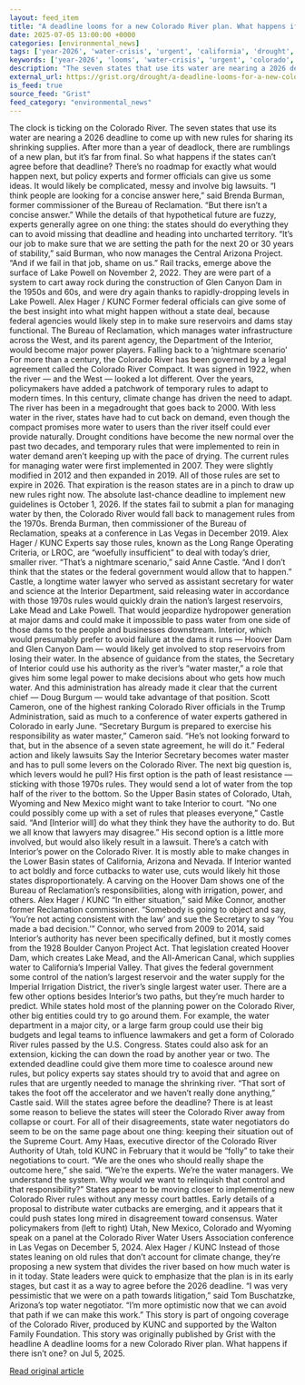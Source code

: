 ```yaml
---
layout: feed_item
title: "A deadline looms for a new Colorado River plan. What happens if there isn’t one?"
date: 2025-07-05 13:00:00 +0000
categories: [environmental_news]
tags: ['year-2026', 'water-crisis', 'urgent', 'california', 'drought', 'usa']
keywords: ['year-2026', 'looms', 'water-crisis', 'urgent', 'colorado', 'california', 'drought', 'deadline']
description: "The seven states that use its water are nearing a 2026 deadline to come up with new rules for sharing its shrinking supplies"
external_url: https://grist.org/drought/a-deadline-looms-for-a-new-colorado-river-plan-what-happens-if-there-isnt-one/
is_feed: true
source_feed: "Grist"
feed_category: "environmental_news"
---
```


The clock is ticking on the Colorado River. The seven states that use its water are nearing a 2026 deadline to come up with new rules for sharing its shrinking supplies. After more than a year of deadlock, there are rumblings of a new plan, but it’s far from final. So what happens if the states can’t agree before that deadline? There’s no roadmap for exactly what would happen next, but policy experts and former officials can give us some ideas. It would likely be complicated, messy and involve big lawsuits. “I think people are looking for a concise answer here,” said Brenda Burman, former commissioner of the Bureau of Reclamation. “But there isn&#8217;t a concise answer.” While the details of that hypothetical future are fuzzy, experts generally agree on one thing: the states should do everything they can to avoid missing that deadline and heading into uncharted territory. “It&#8217;s our job to make sure that we are setting the path for the next 20 or 30 years of stability,” said Burman, who now manages the Central Arizona Project. “And if we fail in that job, shame on us.” Rail tracks, emerge above the surface of Lake Powell on November 2, 2022. They are were part of a system to cart away rock during the construction of Glen Canyon Dam in the 1950s and 60s, and were dry again thanks to rapidly-dropping levels in Lake Powell. Alex Hager / KUNC Former federal officials can give some of the best insight into what might happen without a state deal, because federal agencies would likely step in to make sure reservoirs and dams stay functional. The Bureau of Reclamation, which manages water infrastructure across the West, and its parent agency, the Department of the Interior, would become major power players. Falling back to a ‘nightmare scenario’ For more than a century, the Colorado River has been governed by a legal agreement called the Colorado River Compact. It was signed in 1922, when the river — and the West — looked a lot different. Over the years, policymakers have added a patchwork of temporary rules to adapt to modern times. In this century, climate change has driven the need to adapt. The river has been in a megadrought that goes back to 2000. With less water in the river, states have had to cut back on demand, even though the compact promises more water to users than the river itself could ever provide naturally. Drought conditions have become the new normal over the past two decades, and temporary rules that were implemented to rein in water demand aren’t keeping up with the pace of drying. The current rules for managing water were first implemented in 2007. They were slightly modified in 2012 and then expanded in 2019. All of those rules are set to expire in 2026. That expiration is the reason states are in a pinch to draw up new rules right now. The absolute last-chance deadline to implement new guidelines is October 1, 2026. If the states fail to submit a plan for managing water by then, the Colorado River would fall back to management rules from the 1970s. Brenda Burman, then commissioner of the Bureau of Reclamation, speaks at a conference in Las Vegas in December 2019. Alex Hager / KUNC Experts say those rules, known as the Long Range Operating Criteria, or LROC, are “woefully insufficient” to deal with today’s drier, smaller river. “That&#8217;s a nightmare scenario,” said Anne Castle. “And I don&#8217;t think that the states or the federal government would allow that to happen.” Castle, a longtime water lawyer who served as assistant secretary for water and science at the Interior Department, said releasing water in accordance with those 1970s rules would quickly drain the nation’s largest reservoirs, Lake Mead and Lake Powell. That would jeopardize hydropower generation at major dams and could make it impossible to pass water from one side of those dams to the people and businesses downstream. Interior, which would presumably prefer to avoid failure at the dams it runs — Hoover Dam and Glen Canyon Dam — would likely get involved to stop reservoirs from losing their water. In the absence of guidance from the states, the Secretary of Interior could use his authority as the river’s “water master,” a role that gives him some legal power to make decisions about who gets how much water. And this administration has already made it clear that the current chief — Doug Burgum — would take advantage of that position. Scott Cameron, one of the highest ranking Colorado River officials in the Trump Administration, said as much to a conference of water experts gathered in Colorado in early June. “Secretary Burgum is prepared to exercise his responsibility as water master,” Cameron said. “He&#8217;s not looking forward to that, but in the absence of a seven state agreement, he will do it.” Federal action and likely lawsuits Say the Interior Secretary becomes water master and has to pull some levers on the Colorado River. The next big question is, which levers would he pull? His first option is the path of least resistance — sticking with those 1970s rules. They would send a lot of water from the top half of the river to the bottom. So the Upper Basin states of Colorado, Utah, Wyoming and New Mexico might want to take Interior to court. “No one could possibly come up with a set of rules that pleases everyone,” Castle said. “And [Interior will] do what they think they have the authority to do. But we all know that lawyers may disagree.” His second option is a little more involved, but would also likely result in a lawsuit. There’s a catch with Interior’s power on the Colorado River. It is mostly able to make changes in the Lower Basin states of California, Arizona and Nevada. If Interior wanted to act boldly and force cutbacks to water use, cuts would likely hit those states disproportionately. A carving on the Hoover Dam shows one of the Bureau of Reclamation’s responsibilities, along with irrigation, power, and others. Alex Hager / KUNC “In either situation,” said Mike Connor, another former Reclamation commissioner. “Somebody is going to object and say, ‘You&#8217;re not acting consistent with the law’ and sue the Secretary to say ‘You made a bad decision.’” Connor, who served from 2009 to 2014, said Interior’s authority has never been specifically defined, but it mostly comes from the 1928 Boulder Canyon Project Act. That legislation created Hoover Dam, which creates Lake Mead, and the All-American Canal, which supplies water to California’s Imperial Valley. That gives the federal government some control of the nation’s largest reservoir and the water supply for the Imperial Irrigation District, the river’s single largest water user. There are a few other options besides Interior’s two paths, but they’re much harder to predict. While states hold most of the planning power on the Colorado River, other big entities could try to go around them. For example, the water department in a major city, or a large farm group could use their big budgets and legal teams to influence lawmakers and get a form of Colorado River rules passed by the U.S. Congress. States could also ask for an extension, kicking the can down the road by another year or two. The extended deadline could give them more time to coalesce around new rules, but policy experts say states should try to avoid that and agree on rules that are urgently needed to manage the shrinking river. “That sort of takes the foot off the accelerator and we haven&#8217;t really done anything,” Castle said. Will the states agree before the deadline? There is at least some reason to believe the states will steer the Colorado River away from collapse or court. For all of their disagreements, state water negotiators do seem to be on the same page about one thing: keeping their situation out of the Supreme Court. Amy Haas, executive director of the Colorado River Authority of Utah, told KUNC in February that it would be “folly” to take their negotiations to court. “We are the ones who should really shape the outcome here,” she said. “We&#8217;re the experts. We&#8217;re the water managers. We understand the system. Why would we want to relinquish that control and that responsibility?” States appear to be moving closer to implementing new Colorado River rules without any messy court battles. Early details of a proposal to distribute water cutbacks are emerging, and it appears that it could push states long mired in disagreement toward consensus. Water policymakers from (left to right) Utah, New Mexico, Colorado and Wyoming speak on a panel at the Colorado River Water Users Association conference in Las Vegas on December 5, 2024. Alex Hager / KUNC Instead of those states leaning on old rules that don’t account for climate change, they’re proposing a new system that divides the river based on how much water is in it today. State leaders were quick to emphasize that the plan is in its early stages, but cast it as a way to agree before the 2026 deadline. “I was very pessimistic that we were on a path towards litigation,” said Tom Buschatzke, Arizona’s top water negotiator. “I’m more optimistic now that we can avoid that path if we can make this work.” This story is part of ongoing coverage of the Colorado River, produced by KUNC and supported by the Walton Family Foundation. This story was originally published by Grist with the headline A deadline looms for a new Colorado River plan. What happens if there isn’t one? on Jul 5, 2025.

[Read original article](https://grist.org/drought/a-deadline-looms-for-a-new-colorado-river-plan-what-happens-if-there-isnt-one/)
